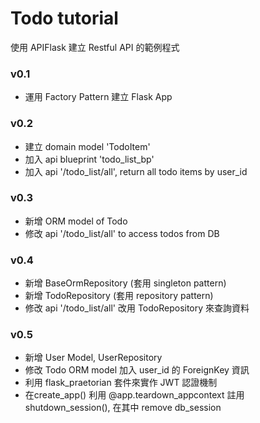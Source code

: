 # Todo tutorial
使用 APIFlask 建立 Restful API 的範例程式

### v0.1 
  - 運用 Factory Pattern 建立 Flask App

### v0.2 
  - 建立 domain model 'TodoItem'
  - 加入 api blueprint 'todo_list_bp'
  - 加入 api  '/todo_list/all', return all todo items by user_id

### v0.3
  - 新增 ORM model of Todo
  - 修改 api '/todo_list/all' to access todos from DB

### v0.4
  - 新增 BaseOrmRepository (套用 singleton pattern)
  - 新增 TodoRepository (套用 repository pattern)
  - 修改 api '/todo_list/all' 改用 TodoRepository 來查詢資料

### v0.5
  - 新增 User Model, UserRepository 
  - 修改 Todo ORM model 加入 user_id 的 ForeignKey 資訊
  - 利用 flask_praetorian 套件來實作 JWT 認證機制
  - 在create_app() 利用 @app.teardown_appcontext 註用 shutdown_session(), 在其中 remove db_session
